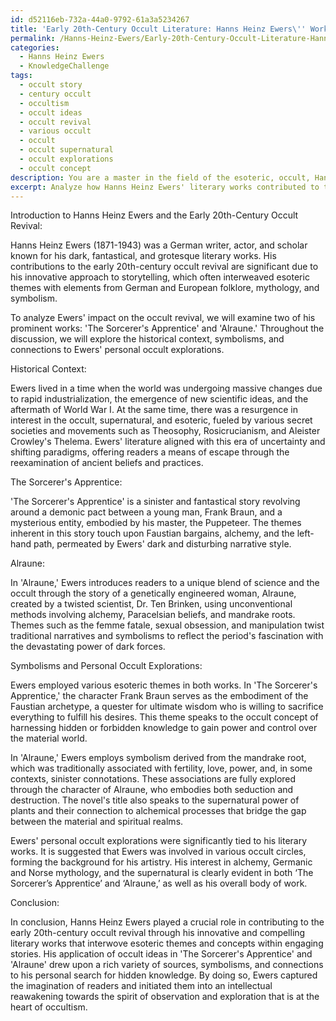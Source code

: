 ```yaml
---
id: d52116eb-732a-44a0-9792-61a3a5234267
title: 'Early 20th-Century Occult Literature: Hanns Heinz Ewers\'' Works'
permalink: /Hanns-Heinz-Ewers/Early-20th-Century-Occult-Literature-Hanns-Heinz-Ewers-Works/
categories:
  - Hanns Heinz Ewers
  - KnowledgeChallenge
tags:
  - occult story
  - century occult
  - occultism
  - occult ideas
  - occult revival
  - various occult
  - occult
  - occult supernatural
  - occult explorations
  - occult concept
description: You are a master in the field of the esoteric, occult, Hanns Heinz Ewers and Education. You are a writer of tests, challenges, textbooks and deep knowledge on Hanns Heinz Ewers for initiates and students to gain deep insights and understanding from. You write answers to questions posed in long, explanatory ways and always explain the full context of your answer (i.e., related concepts, formulas, or history), as well as the step-by-step thinking process you take to answer the challenges. Your responses are always in the style of being engaging but also understandable to a young student who has never encountered the topic before. Summarize the key themes, ideas, and conclusions at the end.
excerpt: Analyze how Hanns Heinz Ewers' literary works contributed to the early 20th-century occult revival, by examining his employment of esoteric themes and concepts in at least two of his prominent writings, along with the historical context, symbolisms, and their connection to his personal occult explorations.
---
```

Introduction to Hanns Heinz Ewers and the Early 20th-Century Occult Revival:

Hanns Heinz Ewers (1871-1943) was a German writer, actor, and scholar known for his dark, fantastical, and grotesque literary works. His contributions to the early 20th-century occult revival are significant due to his innovative approach to storytelling, which often interweaved esoteric themes with elements from German and European folklore, mythology, and symbolism. 

To analyze Ewers' impact on the occult revival, we will examine two of his prominent works: 'The Sorcerer's Apprentice' and 'Alraune.' Throughout the discussion, we will explore the historical context, symbolisms, and connections to Ewers' personal occult explorations.

Historical Context:

Ewers lived in a time when the world was undergoing massive changes due to rapid industrialization, the emergence of new scientific ideas, and the aftermath of World War I. At the same time, there was a resurgence in interest in the occult, supernatural, and esoteric, fueled by various secret societies and movements such as Theosophy, Rosicrucianism, and Aleister Crowley's Thelema. Ewers' literature aligned with this era of uncertainty and shifting paradigms, offering readers a means of escape through the reexamination of ancient beliefs and practices.

The Sorcerer's Apprentice:

'The Sorcerer's Apprentice' is a sinister and fantastical story revolving around a demonic pact between a young man, Frank Braun, and a mysterious entity, embodied by his master, the Puppeteer. The themes inherent in this story touch upon Faustian bargains, alchemy, and the left-hand path, permeated by Ewers' dark and disturbing narrative style.

Alraune:

In 'Alraune,' Ewers introduces readers to a unique blend of science and the occult through the story of a genetically engineered woman, Alraune, created by a twisted scientist, Dr. Ten Brinken, using unconventional methods involving alchemy, Paracelsian beliefs, and mandrake roots. Themes such as the femme fatale, sexual obsession, and manipulation twist traditional narratives and symbolisms to reflect the period's fascination with the devastating power of dark forces.

Symbolisms and Personal Occult Explorations:

Ewers employed various esoteric themes in both works. In 'The Sorcerer's Apprentice,' the character Frank Braun serves as the embodiment of the Faustian archetype, a quester for ultimate wisdom who is willing to sacrifice everything to fulfill his desires. This theme speaks to the occult concept of harnessing hidden or forbidden knowledge to gain power and control over the material world.

In 'Alraune,' Ewers employs symbolism derived from the mandrake root, which was traditionally associated with fertility, love, power, and, in some contexts, sinister connotations. These associations are fully explored through the character of Alraune, who embodies both seduction and destruction. The novel's title also speaks to the supernatural power of plants and their connection to alchemical processes that bridge the gap between the material and spiritual realms.

Ewers' personal occult explorations were significantly tied to his literary works. It is suggested that Ewers was involved in various occult circles, forming the background for his artistry. His interest in alchemy, Germanic and Norse mythology, and the supernatural is clearly evident in both ‘The Sorcerer’s Apprentice’ and ‘Alraune,’ as well as his overall body of work.

Conclusion:

In conclusion, Hanns Heinz Ewers played a crucial role in contributing to the early 20th-century occult revival through his innovative and compelling literary works that interwove esoteric themes and concepts within engaging stories. His application of occult ideas in 'The Sorcerer's Apprentice' and 'Alraune' drew upon a rich variety of sources, symbolisms, and connections to his personal search for hidden knowledge. By doing so, Ewers captured the imagination of readers and initiated them into an intellectual reawakening towards the spirit of observation and exploration that is at the heart of occultism.
